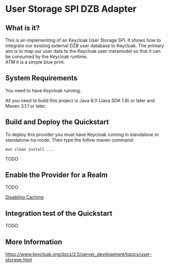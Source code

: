 User Storage SPI DZB Adapter
========================================================



 What is it?
-------------------
This is an implementing of an Keycloak User Storage SPI. It shows how to integrate our existing external DZB user database to Keycloak. The primary aim is to map our user data to the Keycloak user metamodel so that it can be consumed by the Keycloak runtime.   
ATM it is a simple blue print.


System Requirements
-------------------

You need to have <span>Keycloak</span> running.

All you need to build this project is Java 8.0 (Java SDK 1.8) or later and Maven 3.1.1 or later.


Build and Deploy the Quickstart
-------------------------------

To deploy this provider you must have <span>Keycloak</span> running in standalone or standalone-ha mode. Then type the follow maven command:

   ````
   mvn clean install ...
   ````
TODO


Enable the Provider for a Realm
-------------------------------
TODO

[Disabling Caching](https://www.keycloak.org/docs/2.5/server_installation/topics/cache/disable.html)

Integration test of the Quickstart
----------------------------------

TODO

More Information
----------------
https://www.keycloak.org/docs/2.5/server_development/topics/user-storage.html
